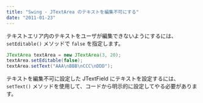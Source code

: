```yaml
---
title: "Swing - JTextArea のテキストを編集不可にする"
date: "2011-01-23"
---
```


テキストエリア内のテキストをユーザが編集できないようにするには、`setEditable()` メソッドで `false` を指定します。

~~~ java
JTextArea textArea = new JTextArea(3, 20);
textArea.setEditable(false);
textArea.setText("AAA\nBBB\nCCC\nDDD");
~~~

テキストを編集不可に設定した JTextField にテキストを設定するには、`setText()` メソッドを使用して、コードから明示的に設定してやる必要があります。

